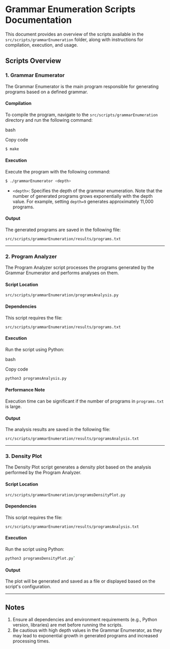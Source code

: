 # Grammar Enumeration Scripts Documentation

This document provides an overview of the scripts available in the `src/scripts/grammarEnumeration` folder, along with instructions for compilation, execution, and usage.

## Scripts Overview

### 1. **Grammar Enumerator**

The Grammar Enumerator is the main program responsible for generating programs based on a defined grammar.

#### **Compilation**

To compile the program, navigate to the `src/scripts/grammarEnumeration` directory and run the following command:

bash

Copy code

```bash
$ make
```

#### **Execution**

Execute the program with the following command:


```bash
$ ./grammarEnumerator <depth>
```

- `<depth>`: Specifies the depth of the grammar enumeration. Note that the number of generated programs grows exponentially with the depth value. For example, setting `depth=9` generates approximately 11,000 programs.

#### **Output**

The generated programs are saved in the following file:

`src/scripts/grammarEnumeration/results/programs.txt`

---

### 2. **Program Analyzer**

The Program Analyzer script processes the programs generated by the Grammar Enumerator and performs analyses on them.

#### **Script Location**

`src/scripts/grammarEnumeration/programsAnalysis.py`

#### **Dependencies**

This script requires the file:

`src/scripts/grammarEnumeration/results/programs.txt`

#### **Execution**

Run the script using Python:

bash

Copy code

```bash
python3 programsAnalysis.py
```

#### **Performance Note**

Execution time can be significant if the number of programs in `programs.txt` is large.

#### **Output**

The analysis results are saved in the following file:

`src/scripts/grammarEnumeration/results/programsAnalysis.txt`

---

### 3. **Density Plot**

The Density Plot script generates a density plot based on the analysis performed by the Program Analyzer.

#### **Script Location**

`src/scripts/grammarEnumeration/programsDensityPlot.py`

#### **Dependencies**

This script requires the file:

`src/scripts/grammarEnumeration/results/programsAnalysis.txt`

#### **Execution**

Run the script using Python:

```bash
python3 programsDensityPlot.py`
```
#### **Output**

The plot will be generated and saved as a file or displayed based on the script's configuration.

---

## Notes

1. Ensure all dependencies and environment requirements (e.g., Python version, libraries) are met before running the scripts.
2. Be cautious with high depth values in the Grammar Enumerator, as they may lead to exponential growth in generated programs and increased processing times.
